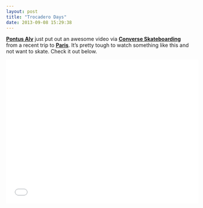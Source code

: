 ```yaml
---
layout: post
title: "Trocadero Days"
date: 2013-09-08 15:29:38
---
```


<p><strong><a href="http://polarskateco.com/polarpromo-2/">Pontus Alv</a></strong> just put out an awesome video via <strong><a href="http://www.converse.com/content/landing/skateboarding">Converse Skateboarding </a></strong>from a recent trip to <strong><a href="http://www.blogotheque.net/">Paris</a></strong>. It&#8217;s pretty tough to watch something like this and not want to skate. Check it out below. </p>
<p><iframe frameborder="0" height="393" src="//www.youtube.com/embed/QjYGIf72xCw" width="524"></iframe></p>
